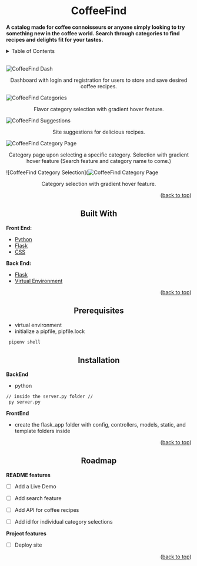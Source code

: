 <div id="top"></div>

<h1 align="center">CoffeeFind</h1>

<b>A catalog made for coffee connoisseurs or anyone simply looking to try something new in the coffee world. Search through categories to find recipes and delights fit for your tastes.</b>

<details>
  <summary>Table of Contents</summary>
  <ol>
    <li>
      <a href="#about-the-project">About The Project</a>
      <ul>
        <li><a href="#built-with">Built With</a></li>
      </ul>
    </li>
    <li>
      <a href="#getting-started">Getting Started</a>
      <ul>
        <li><a href="#prerequisites">Prerequisites</a></li>
        <li><a href="#installation">Installation</a></li>
      </ul>
    </li>
  </ol>
</details>

<br />

<!-- ABOUT THE PROJECT -->

![CoffeeFind Dash](https://cdn.discordapp.com/attachments/955962175002910723/956240886780538940/coffeeFind_dash.png)
<p align="center">Dashboard with login and registration for users to store and save desired coffee recipes.
 </p>

![CoffeeFind Categories](https://cdn.discordapp.com/attachments/955962175002910723/956240948382273666/coffeeFind_category.png)
<p align="center">Flavor category selection with gradient hover feature.
 </p>

![CoffeeFind Suggestions](https://cdn.discordapp.com/attachments/955962175002910723/956241116548698173/coffeeFind_suggestions.png)
<p align="center">Site suggestions for delicious recipes.
 </p>

![CoffeeFind Category Page](https://cdn.discordapp.com/attachments/955962175002910723/956241149339791540/coffeeFind_category_page.png)
<p align="center">Category page upon selecting a specific category. Selection with gradient hover feature (Search feature and category name to come.)
 </p>

![CoffeeFind Category Selection](![CoffeeFind Category Page](https://cdn.discordapp.com/attachments/955962175002910723/956241149339791540/coffeeFind_category_page.png)

<p align="center">Category selection with gradient hover feature.
 </p>


<p align="right">(<a href="#top">back to top</a>)</p>



<h2 align="center">Built With</h2>

<b> Front End: </b> 
* [Python](https://www.python.org/)
* [Flask](https://flask.palletsprojects.com/en/2.0.x/)
* [CSS](https://en.wikipedia.org/wiki/CSS)

<b> Back End: </b>
* [Flask](https://flask.palletsprojects.com/en/2.0.x/)
* [Virtual Environment](https://packaging.python.org/en/latest/guides/installing-using-pip-and-virtual-environments/)
<p align="right">(<a href="#top">back to top</a>)</p>



<!-- GETTING STARTED -->
<div align="center">

## Prerequisites

</div>

* virtual environment
* initialize a pipfile, pipfile.lock
 ```sh
  pipenv shell
 ```
<div align="center">

## Installation
</div>

<b> BackEnd</b>
* python 
 ```sh
 // inside the server.py folder //
  py server.py
 ```
  
<b> FrontEnd</b>
* create the flask_app folder with config, controllers, models, static, and template folders inside

<p align="right">(<a href="#top">back to top</a>)</p>


<!-- ROADMAP -->

<div align="center">

## Roadmap

</div>

<b> README features </b>
- [ ] Add a Live Demo
- [ ] Add search feature
- [ ] Add API for coffee recipes
- [ ] Add id for individual category selections


<b> Project features </b>
- [ ] Deploy site



<p align="right">(<a href="#top">back to top</a>)</p>
